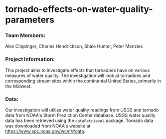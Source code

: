 # tornado-effects-on-water-quality-parameters

### Team Members:

Alex Clippinger,
Charles Hendrickson,
Shale Hunter,
Peter Menzies

### Project Information:

This project aims to investigate effects that tornadoes have on various measures of water quality. The investigation will look at tornadoes and corresponding stream sites within the continental United States, primarily in the Midwest. 

### Data:

Our investigation will utilize water quality readings from USGS and tornado data from NOAA's Storm Prediction Center database. USGS water quality data has been retrieved using the `dataRetrieval` package. Tornado data was downloaded from NOAA's website at https://www.spc.noaa.gov/wcm/#data.